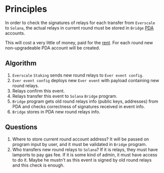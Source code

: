 # Principles

In order to check the signatures of relays for each transfer from `Everscale` to `Solana`, the actual relays in current 
round must be stored in `Bridge` [PDA](https://pencilflip.medium.com/learning-solana-3-what-is-a-program-derived-address-732b06def7c1) accounts. 

This will cost a very little of money, paid for the [rent](https://docs.solana.com/developing/programming-model/accounts#rent). For each round new non-upgradeable PDA account will be created.

## Algorithm

1. `Everscale` `Staking` sends new round relays to `Ever event config`.
2. `Ever event config` deploys new `Ever event` with payload containing new round relays.
3. Relays confirm this event.
4. Relays transfer this event to `Solana` `Bridge` program.
5. `Bridge` program gets old round relays info (public keys, addresses) from PDA and checks correctness of signatures received in event info.
6. `Bridge` stores in PDA new round relays info.

## Questions

1. Where to store current round account address?
It will be passed on program input by user, and it must be validated in `Bridge` program.
2. Who transfers new round relays to `Solana`?
If it is relays, they must have lamports to pay gas fee. 
If it is some kind of admin, it must have access to do it. Maybe he mustn't as this event is signed by old round relays and this check is enough.
